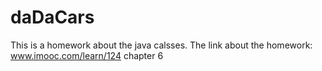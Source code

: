 # daDaCars

This is a homework about the java calsses.
The link about the homework:
www.imooc.com/learn/124 chapter 6
